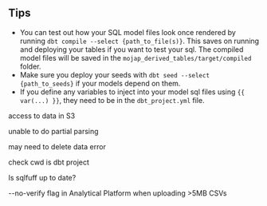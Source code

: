 ## Tips
- You can test out how your SQL model files look once rendered by running `dbt compile --select {path_to_file(s)}`. This saves on running and deploying your tables if you want to test your sql. The compiled model files will be saved in the `mojap_derived_tables/target/compiled` folder.
- Make sure you deploy your seeds with `dbt seed --select {path_to_seeds}` if your models depend on them.
- If you define any variables to inject into your model sql files using `{{ var(...) }}`, they need to be in the `dbt_project.yml` file.


access to data in S3

unable to do partial parsing

may need to delete data error

check cwd is dbt project

Is sqlfuff up to date?

--no-verify flag in Analytical Platform when uploading >5MB CSVs
